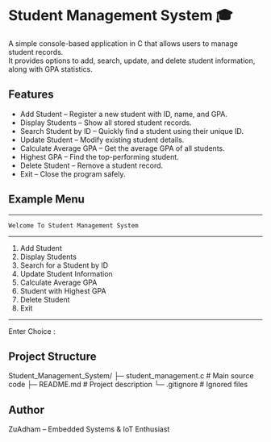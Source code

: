 # Student Management System 🎓

A simple console-based application in C that allows users to manage student records.  
It provides options to add, search, update, and delete student information, along with GPA statistics.

## Features
- Add Student – Register a new student with ID, name, and GPA.  
- Display Students – Show all stored student records.  
- Search Student by ID – Quickly find a student using their unique ID.  
- Update Student – Modify existing student details.  
- Calculate Average GPA – Get the average GPA of all students.  
- Highest GPA – Find the top-performing student.  
- Delete Student – Remove a student record.  
- Exit – Close the program safely.  

## Example Menu
-----------------------------------------------------
    Welcome To Student Management System
-----------------------------------------------------
1. Add Student
2. Display Students
3. Search for a Student by ID
4. Update Student Information
5. Calculate Average GPA
6. Student with Highest GPA
7. Delete Student
8. Exit
-----------------------------------------------------
Enter Choice :


## Project Structure
Student_Management_System/
├─ student_management.c   # Main source code
├─ README.md              # Project description
└─ .gitignore             # Ignored files

## Author
ZuAdham – Embedded Systems & IoT Enthusiast
